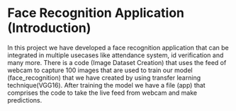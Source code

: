 # Face Recognition Application (Introduction)
In this project we have developed a face recognition application that can be integrated in multiple usecases like
attendance system, id verification and many more. There is a code (Image Dataset Creation) that uses the feed of webcam to capture 100 images
that are used to train our model (face_recognition) that we have created by using transfer learning technique(VGG16).
After training the model we have a file (app) that comprises the code to take the live feed from webcam 
and make predictions.
